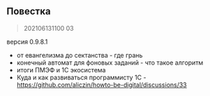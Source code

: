 

## Повестка

> 202106131100 03

версия 0.9.8.1

* от евангелизма до сектанства - где грань
* конечный автомат для фоновых заданий - что такое алгоритм
* итоги ПМЭФ и 1С экосистема
* Куда и как развиваться программисту 1С - https://github.com/aliczin/howto-be-digital/discussions/33

